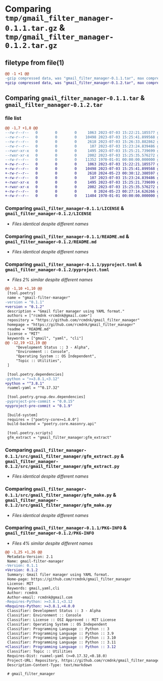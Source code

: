 # Comparing `tmp/gmail_filter_manager-0.1.1.tar.gz` & `tmp/gmail_filter_manager-0.1.2.tar.gz`

## filetype from file(1)

```diff
@@ -1 +1 @@
-gzip compressed data, was "gmail_filter_manager-0.1.1.tar", max compression
+gzip compressed data, was "gmail_filter_manager-0.1.2.tar", max compression
```

## Comparing `gmail_filter_manager-0.1.1.tar` & `gmail_filter_manager-0.1.2.tar`

### file list

```diff
@@ -1,7 +1,8 @@
--rw-r--r--   0        0        0     1063 2023-07-03 15:22:21.185577 gmail_filter_manager-0.1.1/LICENSE
--rw-r--r--   0        0        0    10498 2023-07-03 15:25:41.899568 gmail_filter_manager-0.1.1/README.md
--rw-r--r--   0        0        0     2618 2023-07-03 15:26:33.882862 gmail_filter_manager-0.1.1/pyproject.toml
--rw-r--r--   0        0        0      107 2023-07-03 15:23:24.839486 gmail_filter_manager-0.1.1/src/gmail_filter_manager/__init__.py
--rwxr-xr-x   0        0        0     1495 2023-07-03 15:25:21.739699 gmail_filter_manager-0.1.1/src/gmail_filter_manager/gfm_extract.py
--rwxr-xr-x   0        0        0     2002 2023-07-03 15:25:35.576272 gmail_filter_manager-0.1.1/src/gmail_filter_manager/gfm_make.py
--rw-r--r--   0        0        0    11352 1970-01-01 00:00:00.000000 gmail_filter_manager-0.1.1/PKG-INFO
+-rw-r--r--   0        0        0     1063 2023-07-03 15:22:21.185577 gmail_filter_manager-0.1.2/LICENSE
+-rw-r--r--   0        0        0    10498 2023-07-03 15:25:41.899568 gmail_filter_manager-0.1.2/README.md
+-rw-r--r--   0        0        0     2610 2024-05-23 00:30:12.380597 gmail_filter_manager-0.1.2/pyproject.toml
+-rw-r--r--   0        0        0      107 2023-07-03 15:23:24.839486 gmail_filter_manager-0.1.2/src/gmail_filter_manager/__init__.py
+-rwxr-xr-x   0        0        0     1495 2023-07-03 15:25:21.739699 gmail_filter_manager-0.1.2/src/gmail_filter_manager/gfm_extract.py
+-rwxr-xr-x   0        0        0     2002 2023-07-03 15:25:35.576272 gmail_filter_manager-0.1.2/src/gmail_filter_manager/gfm_make.py
+-rw-r--r--   0        0        0        0 2024-05-23 00:27:14.626266 gmail_filter_manager-0.1.2/src/gmail_filter_manager/py.typed
+-rw-r--r--   0        0        0    11404 1970-01-01 00:00:00.000000 gmail_filter_manager-0.1.2/PKG-INFO
```

### Comparing `gmail_filter_manager-0.1.1/LICENSE` & `gmail_filter_manager-0.1.2/LICENSE`

 * *Files identical despite different names*

### Comparing `gmail_filter_manager-0.1.1/README.md` & `gmail_filter_manager-0.1.2/README.md`

 * *Files identical despite different names*

### Comparing `gmail_filter_manager-0.1.1/pyproject.toml` & `gmail_filter_manager-0.1.2/pyproject.toml`

 * *Files 2% similar despite different names*

```diff
@@ -1,10 +1,10 @@
 [tool.poetry]
 name = "gmail-filter-manager"
-version = "0.1.1"
+version = "0.1.2"
 description = "Gmail filer manager using YAML format."
 authors = ["rcmdnk <rcmdnk@gmail.com>"]
 repository = "https://github.com/rcmdnk/gmail_filter_manager"
 homepage = "https://github.com/rcmdnk/gmail_filter_manager"
 readme = "README.md"
 license = "MIT"
 keywords = ["gmail", "yaml", "cli"]
@@ -12,19 +12,19 @@
     "Development Status :: 3 - Alpha",
     "Environment :: Console",
     "Operating System :: OS Independent",
     "Topic :: Utilities",
 ]
 
 [tool.poetry.dependencies]
-python = ">=3.8.1,<3.12"
+python = "^3.8.1"
 ruamel-yaml = "^0.17.32"
 
 [tool.poetry.group.dev.dependencies]
-pyproject-pre-commit = "0.0.15"
+pyproject-pre-commit = "0.1.9"
 
 [build-system]
 requires = ["poetry-core>=1.0.0"]
 build-backend = "poetry.core.masonry.api"
 
 [tool.poetry.scripts]
 gfm_extract = "gmail_filter_manager:gfm_extract"
```

### Comparing `gmail_filter_manager-0.1.1/src/gmail_filter_manager/gfm_extract.py` & `gmail_filter_manager-0.1.2/src/gmail_filter_manager/gfm_extract.py`

 * *Files identical despite different names*

### Comparing `gmail_filter_manager-0.1.1/src/gmail_filter_manager/gfm_make.py` & `gmail_filter_manager-0.1.2/src/gmail_filter_manager/gfm_make.py`

 * *Files identical despite different names*

### Comparing `gmail_filter_manager-0.1.1/PKG-INFO` & `gmail_filter_manager-0.1.2/PKG-INFO`

 * *Files 4% similar despite different names*

```diff
@@ -1,25 +1,26 @@
 Metadata-Version: 2.1
 Name: gmail-filter-manager
-Version: 0.1.1
+Version: 0.1.2
 Summary: Gmail filer manager using YAML format.
 Home-page: https://github.com/rcmdnk/gmail_filter_manager
 License: MIT
 Keywords: gmail,yaml,cli
 Author: rcmdnk
 Author-email: rcmdnk@gmail.com
-Requires-Python: >=3.8.1,<3.12
+Requires-Python: >=3.8.1,<4.0.0
 Classifier: Development Status :: 3 - Alpha
 Classifier: Environment :: Console
 Classifier: License :: OSI Approved :: MIT License
 Classifier: Operating System :: OS Independent
 Classifier: Programming Language :: Python :: 3
 Classifier: Programming Language :: Python :: 3.9
 Classifier: Programming Language :: Python :: 3.10
 Classifier: Programming Language :: Python :: 3.11
+Classifier: Programming Language :: Python :: 3.12
 Classifier: Topic :: Utilities
 Requires-Dist: ruamel-yaml (>=0.17.32,<0.18.0)
 Project-URL: Repository, https://github.com/rcmdnk/gmail_filter_manager
 Description-Content-Type: text/markdown
 
 # gmail_filter_manager
```

